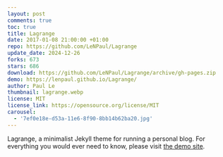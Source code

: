 ```yaml
---
layout: post
comments: true
toc: true
title: Lagrange
date: 2017-01-08 21:00:00 +01:00
repo: https://github.com/LeNPaul/Lagrange
update_date: 2024-12-26
forks: 673
stars: 686
download: https://github.com/LeNPaul/Lagrange/archive/gh-pages.zip
demo: https://lenpaul.github.io/Lagrange/
author: Paul Le
thumbnail: lagrange.webp
license: MIT
license_link: https://opensource.org/license/MIT
carousel:
  - '7ef0e18e-d53a-11e6-8f90-8bb14b62ba20.jpg'
---
```


Lagrange, a minimalist Jekyll theme for running a personal blog. For everything you would ever need to know, please visit [the demo site](https://lenpaul.github.io/Lagrange/).

